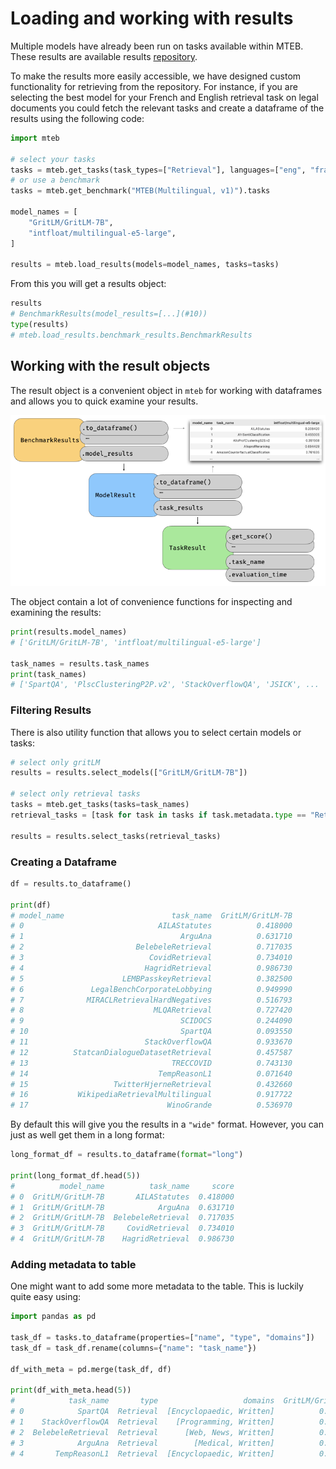 # Loading and working with results

Multiple models have already been run on tasks available within MTEB. These results are available results [repository](https://github.com/embeddings-benchmark/results).

To make the results more easily accessible, we have designed custom functionality for retrieving from the repository. For instance, if you are selecting the best model for your French and English retrieval task on legal documents you could fetch the relevant tasks and create a dataframe of the results using the following code:

```python
import mteb

# select your tasks
tasks = mteb.get_tasks(task_types=["Retrieval"], languages=["eng", "fra"], domains=["Legal"])
# or use a benchmark
tasks = mteb.get_benchmark("MTEB(Multilingual, v1)").tasks

model_names = [
    "GritLM/GritLM-7B",
    "intfloat/multilingual-e5-large",
]

results = mteb.load_results(models=model_names, tasks=tasks)
```

From this you will get a results object:
```py
results
# BenchmarkResults(model_results=[...](#10))
type(results)
# mteb.load_results.benchmark_results.BenchmarkResults
```

## Working with the result objects

The result object is a convenient object in `mteb` for working with dataframes and allows you to quick examine your results.

![](images/visualizations/result_objects.png)

The object contain a lot of convenience functions for inspecting and examining the results: 
```py
print(results.model_names)
# ['GritLM/GritLM-7B', 'intfloat/multilingual-e5-large']

task_names = results.task_names
print(task_names)
# ['SpartQA', 'PlscClusteringP2P.v2', 'StackOverflowQA', 'JSICK', ...
```

### Filtering Results

There is also utility function that allows you to select certain models or tasks:
```py
# select only gritLM
results = results.select_models(["GritLM/GritLM-7B"])

# select only retrieval tasks
tasks = mteb.get_tasks(tasks=task_names)
retrieval_tasks = [task for task in tasks if task.metadata.type == "Retrieval"]

results = results.select_tasks(retrieval_tasks)
```

### Creating a Dataframe

```py
df = results.to_dataframe()

print(df)
# model_name                        task_name  GritLM/GritLM-7B
# 0                              AILAStatutes          0.418000
# 1                                   ArguAna          0.631710
# 2                         BelebeleRetrieval          0.717035
# 3                            CovidRetrieval          0.734010
# 4                           HagridRetrieval          0.986730
# 5                      LEMBPasskeyRetrieval          0.382500
# 6               LegalBenchCorporateLobbying          0.949990
# 7              MIRACLRetrievalHardNegatives          0.516793
# 8                             MLQARetrieval          0.727420
# 9                                   SCIDOCS          0.244090
# 10                                  SpartQA          0.093550
# 11                          StackOverflowQA          0.933670
# 12          StatcanDialogueDatasetRetrieval          0.457587
# 13                                TRECCOVID          0.743130
# 14                             TempReasonL1          0.071640
# 15                   TwitterHjerneRetrieval          0.432660
# 16           WikipediaRetrievalMultilingual          0.917722
# 17                               WinoGrande          0.536970
```

By default this will give you the results in a `"wide"` format. However, you can just as well get them in a long format:

```py
long_format_df = results.to_dataframe(format="long")

print(long_format_df.head(5))
#          model_name          task_name     score
# 0  GritLM/GritLM-7B       AILAStatutes  0.418000
# 1  GritLM/GritLM-7B            ArguAna  0.631710
# 2  GritLM/GritLM-7B  BelebeleRetrieval  0.717035
# 3  GritLM/GritLM-7B     CovidRetrieval  0.734010
# 4  GritLM/GritLM-7B    HagridRetrieval  0.986730
```

### Adding metadata to table

One might want to add some more metadata to the table. This is luckily quite easy using:

```py
import pandas as pd

task_df = tasks.to_dataframe(properties=["name", "type", "domains"]) 
task_df = task_df.rename(columns={"name": "task_name"})

df_with_meta = pd.merge(task_df, df)

print(df_with_meta.head(5))
#            task_name       type                   domains  GritLM/GritLM-7B
# 0            SpartQA  Retrieval  [Encyclopaedic, Written]          0.093550
# 1    StackOverflowQA  Retrieval    [Programming, Written]          0.933670
# 2  BelebeleRetrieval  Retrieval      [Web, News, Written]          0.717035
# 3            ArguAna  Retrieval        [Medical, Written]          0.631710
# 4       TempReasonL1  Retrieval  [Encyclopaedic, Written]          0.071640
```


